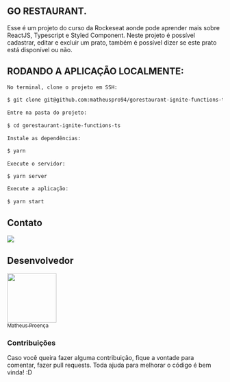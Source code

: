 ## GO RESTAURANT.

Esse é um projeto do curso da Rockeseat aonde pode aprender mais sobre ReactJS, Typescript e Styled Component. Neste projeto é possível cadastrar, editar e excluir um prato, também é possível dizer se este prato está disponível ou não.

## RODANDO A APLICAÇÃO LOCALMENTE:

```bash
No terminal, clone o projeto em SSH:
 
$ git clone git@github.com:matheuspro94/gorestaurant-ignite-functions-ts.git
 
Entre na pasta do projeto:
 
$ cd gorestaurant-ignite-functions-ts
 
Instale as dependências:
 
$ yarn
 
Execute o servidor:

$ yarn server

Execute a aplicação:
 
$ yarn start
```

## Contato
 
<a targer="_blank" href="https://www.linkedin.com/in/matheus-proenca-dev/"><img src="https://img.icons8.com/fluency/48/000000/linkedin.png"/></a>
 
## Desenvolvedor
 
[<img src="https://avatars.githubusercontent.com/u/74427703?v=4" width=115><br><sub>Matheus Proença</sub>](https://github.com/mroenca40)
 
### Contribuições
 
Caso você queira fazer alguma contribuição, fique a vontade para comentar, fazer pull requests. Toda ajuda para melhorar o código é bem vinda! :D
 
###

